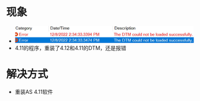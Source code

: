 # 现象
- ![](FILES/062AS软件编译编译提示DTM%20could%20not%20be%20loaded/image-20221208171337630.png)
- 4.11的程序，重装了4.12和4.11的DTM，还是报错

# 解决方式
- 重装AS 4.11软件

